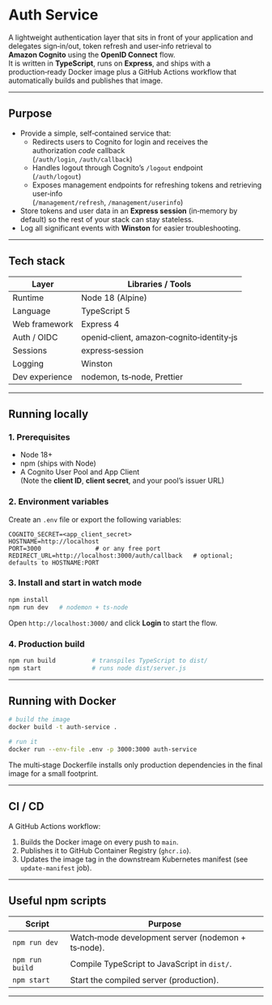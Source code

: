 # Auth Service

A lightweight authentication layer that sits in front of your application and delegates sign‑in/out, token refresh and user‑info retrieval to **Amazon Cognito** using the **OpenID Connect** flow.  
It is written in **TypeScript**, runs on **Express**, and ships with a production‑ready Docker image plus a GitHub Actions workflow that automatically builds and publishes that image.

---

## Purpose

* Provide a simple, self‑contained service that:
    * Redirects users to Cognito for login and receives the authorization _code_ callback  
      (`/auth/login`, `/auth/callback`)
    * Handles logout through Cognito’s `/logout` endpoint  
      (`/auth/logout`)
    * Exposes management endpoints for refreshing tokens and retrieving user‑info  
      (`/management/refresh`, `/management/userinfo`)
* Store tokens and user data in an **Express session** (in‑memory by default) so the rest of your stack can stay stateless.
* Log all significant events with **Winston** for easier troubleshooting.

---

## Tech stack

| Layer | Libraries / Tools                         |
|-------|-------------------------------------------|
| Runtime | Node 18 (Alpine)                          |
| Language | TypeScript 5                              |
| Web framework | Express 4                                 |
| Auth / OIDC | openid‑client, amazon‑cognito‑identity‑js |
| Sessions | express‑session                           |
| Logging | Winston                                   |
| Dev experience | nodemon, ts‑node, Prettier                |

---

## Running locally

### 1. Prerequisites

* Node 18+
* npm (ships with Node)
* A Cognito User Pool and App Client  
  (Note the **client ID**, **client secret**, and your pool’s issuer URL)

### 2. Environment variables

Create an `.env` file or export the following variables:

```env
COGNITO_SECRET=<app_client_secret>
HOSTNAME=http://localhost
PORT=3000               # or any free port
REDIRECT_URL=http://localhost:3000/auth/callback   # optional; defaults to HOSTNAME:PORT
```

### 3. Install and start in watch mode

```bash
npm install
npm run dev   # nodemon + ts-node
```

Open `http://localhost:3000/` and click **Login** to start the flow.

### 4. Production build

```bash
npm run build          # transpiles TypeScript to dist/
npm start              # runs node dist/server.js
```

---

## Running with Docker

```bash
# build the image
docker build -t auth-service .

# run it
docker run --env-file .env -p 3000:3000 auth-service
```

The multi‑stage Dockerfile installs only production dependencies in the final image for a small footprint.

---

## CI / CD

A GitHub Actions workflow:

1. Builds the Docker image on every push to `main`.
2. Publishes it to GitHub Container Registry (`ghcr.io`).
3. Updates the image tag in the downstream Kubernetes manifest (see `update-manifest` job).

---

## Useful npm scripts

| Script | Purpose |
|--------|---------|
| `npm run dev` | Watch‑mode development server (nodemon + ts‑node). |
| `npm run build` | Compile TypeScript to JavaScript in `dist/`. |
| `npm start` | Start the compiled server (production). |

---

